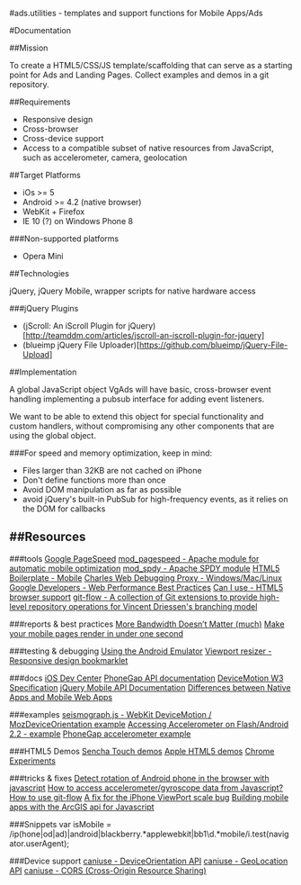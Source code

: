 #ads.utilities - templates and support functions for Mobile Apps/Ads


#Documentation


##Mission

To create a HTML5/CSS/JS template/scaffolding that can serve as a starting point for Ads and Landing Pages.
Collect examples and demos in a git repository.



##Requirements
* Responsive design
* Cross-browser
* Cross-device support
* Access to a compatible subset of native resources from JavaScript, such as accelerometer, camera, geolocation


##Target Platforms
* iOs >= 5
* Android >= 4.2 (native browser)
* WebKit + Firefox
* IE 10 (?) on Windows Phone 8

###Non-supported platforms
* Opera Mini


##Technologies

jQuery, jQuery Mobile, wrapper scripts for native hardware access

###jQuery Plugins
* (jScroll: An iScroll Plugin for jQuery)[http://teamddm.com/articles/jscroll-an-iscroll-plugin-for-jquery]
* (blueimp jQuery File Uploader)[https://github.com/blueimp/jQuery-File-Upload]



##Implementation

A global JavaScript object VgAds will have basic, cross-browser event handling implementing a pubsub interface for adding event listeners.

We want to be able to extend this object for special functionality and custom handlers, without compromising any other components that are using the global object.

###For speed and memory optimization, keep in mind:

* Files larger than 32KB are not cached on iPhone
* Don't define functions more than once
* Avoid DOM manipulation as far as possible
* avoid jQuery's built-in PubSub for high-frequency events, as it relies on the DOM for callbacks



##Resources
----------------------------


###tools
[Google PageSpeed](https://developers.google.com/speed/pagespeed/)
[mod_pagespeed - Apache module for automatic mobile optimization](https://developers.google.com/speed/pagespeed/mod)
[mod_spdy - Apache SPDY module](http://code.google.com/p/mod-spdy/)
[HTML5 Boilerplate - Mobile](http://html5boilerplate.com/mobile/)
[Charles Web Debugging Proxy - Windows/Mac/Linux](http://www.charlesproxy.com/)
[Google Developers - Web Performance Best Practices](https://developers.google.com/speed/docs/best-practices/)
[Can I use - HTML5 browser support](http://caniuse.com)
[git-flow - A collection of Git extensions to provide high-level repository operations for Vincent Driessen's branching model](https://github.com/nvie/gitflow)


###reports & best practices
[More Bandwidth Doesn’t Matter (much)](http://www.belshe.com/2010/05/24/more-bandwidth-doesnt-matter-much/)
[Make your mobile pages render in under one second](http://calendar.perfplanet.com/2012/make-your-mobile-pages-render-in-under-one-second/)


###testing & debugging
[Using the Android Emulator](http://developer.android.com/tools/devices/emulator.html)
[Viewport resizer - Responsive design bookmarklet](http://lab.maltewassermann.com/viewport-resizer/)


###docs
[iOS Dev Center](https://developer.apple.com/devcenter/ios/index.action)
[PhoneGap API documentation](http://docs.phonegap.com/en/2.5.0/index.html)
[DeviceMotion W3 Specification](http://dev.w3.org/geo/api/spec-source-orientation.html#devicemotion)
[jQuery Mobile API Documentation](http://api.jquerymobile.com/)
[Differences between Native Apps and Mobile Web Apps](http://en.wikipedia.org/wiki/HTML5_in_mobile_devices#Differences_from_Native_Apps_and_Mobile_Web_Apps)


###examples
[seismograph.js - WebKit DeviceMotion / MozDeviceOrientation example](http://isthisanearthquake.com/seismograph.html)
[Accessing Accelerometer on Flash/Android 2.2 - example](http://www.mobilexweb.com/blog/android-froyo-html5-accelerometer-flash-player)
[PhoneGap accelerometer example](http://www.mobilexweb.com/samples/ball.html)


###HTML5 Demos
[Sencha Touch demos](http://www.sencha.com/products/touch/demos/)
[Apple HTML5 demos](http://www.apple.com/html5/)
[Chrome Experiments](http://www.chromeexperiments.com/)


###tricks & fixes
[Detect rotation of Android phone in the browser with javascript](http://stackoverflow.com/questions/1649086/detect-rotation-of-android-phone-in-the-browser-with-javascript)
[How to access accelerometer/gyroscope data from Javascript?](http://stackoverflow.com/questions/4378435/how-to-access-accelerometer-gyroscope-data-from-javascript/4378439)
[How to use git-flow](http://jeffkreeftmeijer.com/2010/why-arent-you-using-git-flow/)
[A fix for the iPhone ViewPort scale bug](http://www.blog.highub.com/mobile-2/a-fix-for-iphone-viewport-scale-bug/)
[Building mobile apps with the ArcGIS api for Javascript](http://www.slideshare.net/esrinederland/building-mobile-apps-with-the-arcgis-api-for-javascript-esri-andy-gup-and-antoon-uijtdehaag)

###Snippets
    var isMobile = /ip(hone|od|ad)|android|blackberry.*applewebkit|bb1\d.*mobile/i.test(navigator.userAgent);



###Device support
[caniuse - DeviceOrientation API](http://caniuse.com/#feat=deviceorientation)
[caniuse - GeoLocation API](http://caniuse.com/#feat=geolocation)
[caniuse - CORS (Cross-Origin Resource Sharing)](http://caniuse.com/#feat=cors)